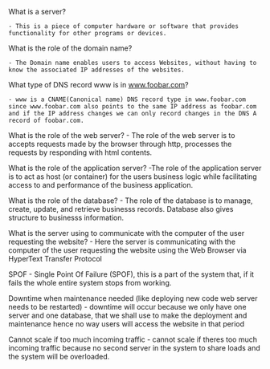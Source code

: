What is a server?

	- This is a piece of computer hardware or software that provides functionality for other programs or devices.

What is the role of the domain name?

	- The Domain name enables users to access Websites, without having to know the associated IP addresses of the websites.

What type of DNS record www is in www.foobar.com?

	- www is a CNAME(Canonical name) DNS record type in www.foobar.com since www.foobar.com also points to the same IP address as foobar.com and if the IP address changes we can only record changes in the DNS A record of foobar.com.

What is the role of the web server?
	- The role of the web server is to accepts requests made by the browser through http, processes the requests by responding with html contents.

What is the role of the application server?
	-The role of the application server is to act as host (or container) for the users business logic while facilitating access to and performance of the business application.

What is the role of the database?
	- The role of the database is to manage, create, update, and retrieve businesss records. Database also gives structure to businesss information.

What is the server using to communicate with the computer of the user requesting the website?
	- Here the server is communicating with the computer of the user requesting the website using the Web Browser via HyperText Transfer Protocol

SPOF
	- Single Point Of Failure (SPOF), this is a part of the system that, if it fails the whole entire system stops from working.

Downtime when maintenance needed (like deploying new code web server needs to be restarted)
	- downtime will occur because we only have one server and one database, that we shall use to make the deployment and maintenance hence no way users will access the website in that period

Cannot scale if too much incoming traffic
	- cannot scale if theres too much incoming traffic because no second server in the system to share loads and the system will be overloaded.
